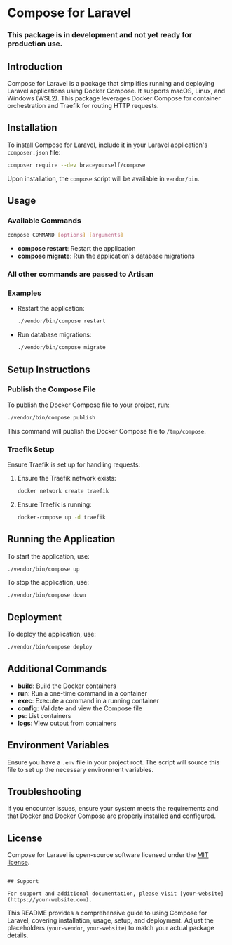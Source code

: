 # Compose for Laravel

### This package is in development and not yet ready for production use.

## Introduction

Compose for Laravel is a package that simplifies running and deploying Laravel applications using Docker Compose. It supports macOS, Linux, and Windows (WSL2). This package leverages Docker Compose for container orchestration and Traefik for routing HTTP requests.

## Installation

To install Compose for Laravel, include it in your Laravel application's `composer.json` file:

```bash
composer require --dev braceyourself/compose
```

Upon installation, the `compose` script will be available in `vendor/bin`.

## Usage

### Available Commands

```bash
compose COMMAND [options] [arguments]
```

- **compose restart**: Restart the application
- **compose migrate**: Run the application's database migrations

### All other commands are passed to Artisan

### Examples

- Restart the application:

    ```bash
    ./vendor/bin/compose restart
    ```

- Run database migrations:

    ```bash
    ./vendor/bin/compose migrate
    ```

## Setup Instructions

### Publish the Compose File

To publish the Docker Compose file to your project, run:

```bash
./vendor/bin/compose publish
```

This command will publish the Docker Compose file to `/tmp/compose`.

### Traefik Setup

Ensure Traefik is set up for handling requests:

1. Ensure the Traefik network exists:

    ```bash
    docker network create traefik
    ```

2. Ensure Traefik is running:

    ```bash
    docker-compose up -d traefik
    ```

## Running the Application

To start the application, use:

```bash
./vendor/bin/compose up
```

To stop the application, use:

```bash
./vendor/bin/compose down
```

## Deployment

To deploy the application, use:

```bash
./vendor/bin/compose deploy
```

## Additional Commands

- **build**: Build the Docker containers
- **run**: Run a one-time command in a container
- **exec**: Execute a command in a running container
- **config**: Validate and view the Compose file
- **ps**: List containers
- **logs**: View output from containers

## Environment Variables

Ensure you have a `.env` file in your project root. The script will source this file to set up the necessary environment variables.

## Troubleshooting

If you encounter issues, ensure your system meets the requirements and that Docker and Docker Compose are properly installed and configured.

## License

Compose for Laravel is open-source software licensed under the [MIT license](LICENSE).

```

## Support

For support and additional documentation, please visit [your-website](https://your-website.com).
```

This README provides a comprehensive guide to using Compose for Laravel, covering installation, usage, setup, and deployment. Adjust the placeholders (`your-vendor`, `your-website`) to match your actual package details.
